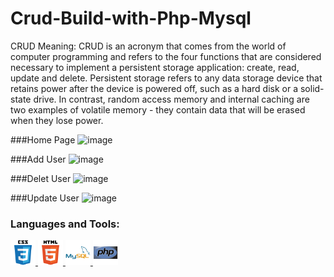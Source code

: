 # Crud-Build-with-Php-Mysql


CRUD Meaning: CRUD is an acronym that comes from the world of computer programming and refers to the four functions that are considered necessary to implement a persistent storage application: create, read, update and delete. Persistent storage refers to any data storage device that retains power after the device is powered off, such as a hard disk or a solid-state drive. In contrast, random access memory and internal caching are two examples of volatile memory - they contain data that will be erased when they lose power.

###Home Page
![image](https://user-images.githubusercontent.com/83091643/143626257-008b8408-28a8-49b2-8606-291eeb7a8044.png)

###Add User
![image](https://user-images.githubusercontent.com/83091643/143626452-b3b0a105-4af9-4844-9956-5bbe30891ca7.png)

###Delet User
![image](https://user-images.githubusercontent.com/83091643/143626549-5bf11181-3c50-4331-bb18-69ae183a5eac.png)

###Update User
![image](https://user-images.githubusercontent.com/83091643/143626606-eeae19e1-14bf-4128-95da-3f5110308289.png)


<h3 align="left">Languages and Tools:</h3>
<p align="left"> <a href="https://www.w3schools.com/css/" target="_blank" rel="noreferrer"> <img src="https://raw.githubusercontent.com/devicons/devicon/master/icons/css3/css3-original-wordmark.svg" alt="css3" width="40" height="40"/> </a> <a href="https://www.w3.org/html/" target="_blank" rel="noreferrer"> <img src="https://raw.githubusercontent.com/devicons/devicon/master/icons/html5/html5-original-wordmark.svg" alt="html5" width="40" height="40"/> </a> <a href="https://www.mysql.com/" target="_blank" rel="noreferrer"> <img src="https://raw.githubusercontent.com/devicons/devicon/master/icons/mysql/mysql-original-wordmark.svg" alt="mysql" width="40" height="40"/> </a> <a href="https://www.php.net" target="_blank" rel="noreferrer"> <img src="https://raw.githubusercontent.com/devicons/devicon/master/icons/php/php-original.svg" alt="php" width="40" height="40"/> </a> </p>
